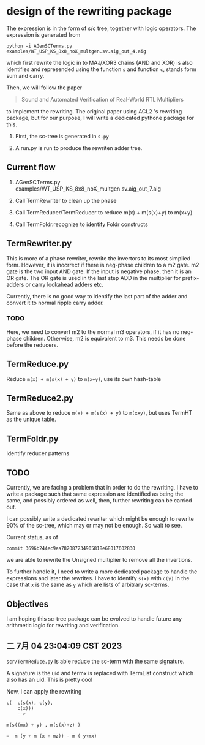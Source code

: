

# design of the rewriting package



The expression is in the form of s/c tree, together with logic
operators. The expression is generated from 

```
python -i AGenSCTerms.py examples/WT_USP_KS_8x8_noX_multgen.sv.aig_out_4.aig 
```

which first rewrite the logic in to MAJ/XOR3 chains (AND and XOR) is
also identifies and represended using the function `s` and function
`c`, stands form sum and carry.

Then, we will follow the paper

> Sound and Automated Verification of Real-World RTL Multipliers

to implement the rewriting. The original paper using ACL2 's rewriting
package, but for our purpose, I will write a dedicated pythone package
for this.

1. First, the sc-tree is generated in `s.py`

2. A run.py is run to produce the rewriten adder tree.

## Current flow

1. AGenSCTerms.py examples/WT_USP_KS_8x8_noX_multgen.sv.aig_out_7.aig 

2. Call TermRewriter to clean up the phase

3. Call TermReducer/TermReducer to reduce m(x) + m(s(x)+y) to m(x+y)

4. Call TermFoldr.recognize to identify Foldr constructs 

## TermRewriter.py

This is more of a phase rewriter, rewrite the invertors to its most
simplied form. However, it is inocrrect if there is neg-phase children
to a m2 gate. m2 gate is the two input AND gate. If the input is
negative phase, then it is an OR gate. The OR gate is used in the last
step ADD in the multiplier for prefix-adders or carry lookahead adders
etc. 

Currently, there is no good way to identify the last part of the adder
and convert it to normal ripple carry adder.

### TODO 

Here, we need to convert m2 to the normal m3 operators, if it has no
neg-phase children. Otherwise, m2 is equivalent to m3. This needs be
done before the reducers.

## TermReduce.py
Reduce `m(x) + m(s(x) + y)` to  `m(x+y)`, use its own hash-table
## TermReduce2.py

Same as above to reduce `m(x) + m(s(x) + y)` to `m(x+y)`, but uses
TermHT as the unique table.

## TermFoldr.py

Identify reducer patterns

## TODO

Currently, we are facing a problem that in order to do the rewriting,
I have to write a package such that same expression are identified as
being the same, and possibly ordered as well, then, further rewriting
can be carried out.

I can possibly write a dedicated rewriter which might be enough to
rewrite 90% of the sc-tree, which may or may not be enough. So wait to see.

Current status, as of 

```
commit 3696b244ec9ea782087234905818e68017602830
```

we are able to rewrite the Unsigned multiplier to remove all the
invertions.

To further handle it, I need to write a more dedicated package to
handle the expressions and later the rewrites. I have to identify
`s(x)` with `c(y)` in the case that `x` is the same as `y` which are
lists of arbitrary sc-terms.

## Objectives

I am hoping this sc-tree package can be evolved to handle future any
arithmetic logic for rewriting and verification.



## 二 7月 04 23:04:09 CST 2023

`scr/TermReduce.py` is able reduce the sc-term with the same
signature.

A signature is the uid and termx is replaced with TermList construct
which also has an uid. This is pretty cool

Now, I can apply the rewriting

``` python
c(  c(s(x), c(y), 
    c(x)))
    --> 
```

``` python
m(s((mx) + y) , m(s(x)+z) )

=  m (y + m (x + mz)) - m ( y+mx)

```
<!-- this is a fold, and needs be recognized -->
